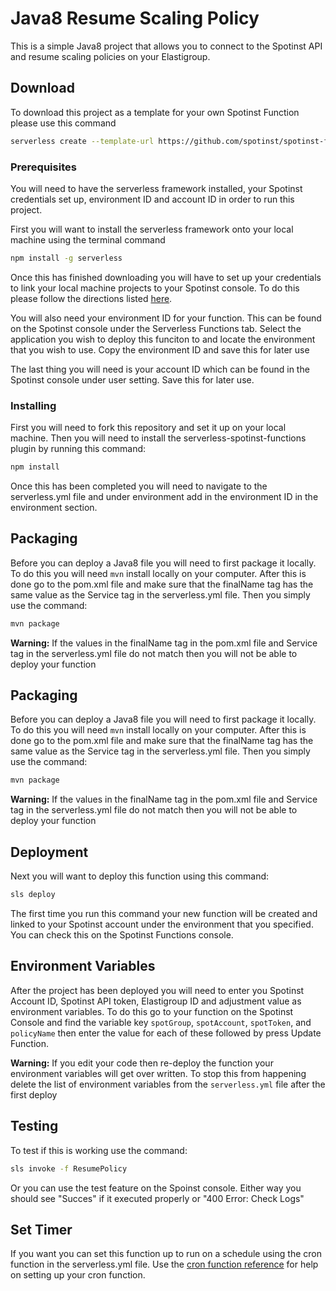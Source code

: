 # Java8 Resume Scaling Policy

This is a simple Java8 project that allows you to connect to the Spotinst API and resume scaling policies on your Elastigroup.

## Download

To download this project as a template for your own Spotinst Function please use this command

```bash
serverless create --template-url https://github.com/spotinst/spotinst-functions-examples/tree/master/java8-spotinst-api-resumePolicy
```

### Prerequisites

You will need to have the serverless framework installed, your Spotinst credentials set up, environment ID and account ID in order to run this project. 

First you will want to install the serverless framework onto your local machine using the terminal command

```bash
npm install -g serverless
```

Once this has finished downloading you will have to set up your credentials to link your local machine projects to your Spotinst console. To do this please follow the directions listed [here](https://serverless.com/framework/docs/providers/spotinst/guide/credentials/).

You will also need your environment ID for your function. This can be found on the Spotinst console under the Serverless Functions tab. Select the application you wish to deploy this funciton to and locate the environment that you wish to use. Copy the environment ID and save this for later use

The last thing you will need is your account ID which can be found in the Spotinst console under user setting. Save this for later use. 

### Installing

First you will need to fork this repository and set it up on your local machine. Then you will need to install the serverless-spotinst-functions plugin by running this command:

```bash
npm install
```

Once this has been completed you will need to navigate to the serverless.yml file and under environment add in the environment ID in the environment section.

## Packaging

Before you can deploy a Java8 file you will need to first package it locally. To do this you will need `mvn` install locally on your computer. After this is done go to the pom.xml file and make sure that the finalName tag has the same value as the Service tag in the serverless.yml file. Then you simply use the command:

```bash
mvn package
```

**Warning:** If the values in the finalName tag in the pom.xml file and Service tag in the serverless.yml file do not match then you will not be able to deploy your function 

## Packaging

Before you can deploy a Java8 file you will need to first package it locally. To do this you will need `mvn` install locally on your computer. After this is done go to the pom.xml file and make sure that the finalName tag has the same value as the Service tag in the serverless.yml file. Then you simply use the command:

```bash
mvn package
```

**Warning:** If the values in the finalName tag in the pom.xml file and Service tag in the serverless.yml file do not match then you will not be able to deploy your function 

## Deployment

Next you will want to deploy this function using this command:

```bash
sls deploy
```

The first time you run this command your new function will be created and linked to your Spotinst account under the environment that you specified. You can check this on the Spotinst Functions console. 

## Environment Variables

After the project has been deployed you will need to enter you Spotinst Account ID, Spotinst API token, Elastigroup ID and adjustment value as environment variables. To do this go to your function on the Spotinst Console and find the variable key `spotGroup`, `spotAccount`, `spotToken`, and `policyName` then enter the value for each of these followed by press Update Function.

**Warning:** If you edit your code then re-deploy the function your environment variables will get over written. To stop this from happening delete the list of environment variables from the `serverless.yml` file after the first deploy

## Testing

To test if this is working use the command:

```bash
sls invoke -f ResumePolicy
```

Or you can use the test feature on the Spoinst console. Either way you should see "Succes" if it executed properly or "400 Error: Check Logs"

## Set Timer

If you want you can set this function up to run on a schedule using the cron function in the serverless.yml file. Use the [cron function reference](https://crontab.guru/) for help on setting up your cron function. 

